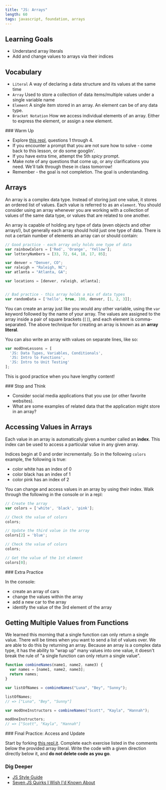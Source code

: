 ```yaml
---
title: "JS: Arrays"
length: 60
tags: javascript, foundation, arrays
---
```


## Learning Goals

* Understand array literals  
* Add and change values to arrays via their indices  

## Vocabulary

- `Literal`  A way of declaring a data structure and its values at the same time
- `Array` Used to store a collection of data items/multiple values under a single variable name
- `Element` A single item stored in an array. An element can be of any data type.
- `Bracket Notation` How we access individual elements of an array. Either to
  express the element, or assign a new element.

<section class="call-to-action">
### Warm Up

* Explore [this repl](https://repl.it/@letakeane/03-arrays#index.js), questions 1 through 4.
* If you encounter a prompt that you are not sure how to solve - come back to this lesson, or do some googlin'.
* If you have extra time,  attempt the 5th *spicy* prompt.
* Make note of any questions that come up, or any clarifications you need. We'll talk through these in class tomorrow!
* Remember - the goal is not completion. The goal is understanding.
</section>

## Arrays

An array is a complex data type. Instead of storing just one value, it stores an ordered list of values. Each value is referred to as an `element`. You should consider using an array whenever you are working with a collection of values of the same data type, or values that are related to one another.

An array is capable of holding any type of data (even objects and other arrays!), but generally each array should hold just one type of data. There is not a certain number of elements an array can or should contain:

```js
// Good practice - each array only holds one type of data
var rainbowColors = ['Red', 'Orange', 'Yellow'];
var lotteryNumbers = [33, 72, 64, 18, 17, 85];

var denver = "Denver, CO";
var raleigh = "Raleigh, NC";
var atlanta = "Atlanta, GA";

var locations = [denver, raleigh, atlanta];


// Bad practice - this array holds a mix of data types
var randomData = ['hello', true, 100, denver, [1, 2, 3]];
```
You can create an array just like you would any other variable, using the `var` keyword followed by the name of your array. The values are assigned to the array inside a pair of square brackets (`[]`), and each element is comma-separated. The above technique for creating an array is known as an **array literal**.

You can also write an array with values on separate lines, like so:

```javascript
var modOneLessons = [
  'JS: Data Types, Variables, Conditionals',
  'JS: Intro to Functions',
  'JS: Intro to Unit Testing'
];
```
This is good practice when you have lengthy content!

<section class="call-to-action">
### Stop and Think

- Consider social media applications that you use (or other favorite websites).
- What are some examples of related data that the application might store in an array?
</section>

## Accessing Values in Arrays

Each value in an array is automatically given a number called an **index**. This index can be used to access a particular value in any given array.

Indices begin at 0 and order incrementally. So in the following `colors` example, the following is true:

- color white has an index of 0
- color black has an index of 1
- color pink has an index of 2

You can change and access values in an array by using their index. Walk through the following in the console or in a repl:

```javascript
// Create the array
var colors = ['white', 'black', 'pink'];

// Check the value of colors
colors;

// Update the third value in the array
colors[2] = 'blue';

// Check the value of colors
colors;

// Get the value of the 1st element
colors[0];
```

<section class="call-to-action">
### Extra Practice

In the console:  
- create an array of cars
- change the values within the array
- add a new car to the array
- identify the value of the 3rd element of the array
</section>

## Getting Multiple Values from Functions

We learned this morning that a single function can only return a single value. There will be times when you want to send a list of values over. We are able to do this by returning an array. Because an array is a complex data type, it has the ability to "wrap up" many values into one value, it doesn't break the rule of "a single function can only return a single value".

```javascript
function combineNames(name1, name2, name3) {
  var names = [name1, name2, name3];
  return names;
}

var listOfNames = combineNames("Luna", "Bey", "Sunny");

listOfNames;
// => ["Luna", "Bey", "Sunny"]

var modOneInstructors = combineNames("Scott", "Kayla", "Hannah");

modOneInstructors;
// => ["Scott", "Kayla", "Hannah"]

```

<section class="call-to-action">
### Final Practice: Access and Update

Start by forking [this repl.it](https://repl.it/@HannahHudson/IntroArrayPractice). Complete each exercise listed in the comments below the provided array literal. Write the code with a given direction directly below it, and **do not delete code as you go**.
</section>

### Dig Deeper

* [JS Style Guide](https://github.com/turingschool-examples/javascript)
* [Seven JS Quirks I Wish I'd Known About](http://developer.telerik.com/featured/seven-javascript-quirks-i-wish-id-known-about/#expdec)  
